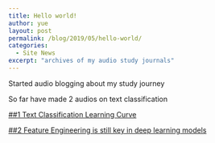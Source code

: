 ```yaml
---
title: Hello world!
author: yue
layout: post
permalink: /blog/2019/05/hello-world/
categories:
  - Site News
excerpt: "archives of my audio study journals"
---
```

Started audio blogging about my study journey

So far have made 2 audios on text classification


 [##1 Text Classification Learning Curve](https://www.youtube.com/watch?v=Ftc4VVsXPX0&t=17s)


 [##2 Feature Engineering is still key in deep learning models](https://www.youtube.com/watch?v=8HSTh9YdGJo&t=15s)
